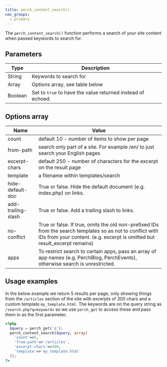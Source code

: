 ```yaml
---
title: perch_content_search()
nav_groups:
  - primary
---
```


The `perch_content_search()` function performs a search of your site content when passed keywords to search for.

## Parameters

| Type | Description |
|-|-|
| String  | Keywords to search for |
| Array   | Options array, see table below |
| Boolean | Set to `true` to have the value returned instead of echoed. |


## Options array

|Name|Value|
|-|-|
|count|default 10 - number of items to show per page|
|from-path|search only part of a site. For example /en/ to just search your English pages|
|excerpt-chars|default 250 - number of characters for the excerpt on the result page|
|template|a filename within templates/search|
|hide-default-doc|True or false. Hide the default document (e.g. index.php) on links.|
|add-trailing-slash|True or false. Add a trailing slash to links.|
|no-conflict|True or false. If true, omits the old non-prefixed IDs from the search templates so as not to conflict with IDs from your content. (e.g. excerpt is omitted but result_excerpt remains)|
|apps|To restrict search to certain apps, pass an array of app names (e.g. PerchBlog, PerchEvents), otherwise search is unrestricted.|

## Usage examples

In the below example we return 5 results per page, only showing things from the `/articles` section of the site with excerpts of 300 chars and a custom template `my_template.html`. The keywords are on the query string as `/search.php?q=keywords` so we use `perch_get` to access these and pass them in as the first parameter.

```php
<?php
  $query = perch_get('q');
  perch_content_search($query, array(
    'count'=>5,
    'from-path'=>'/articles',
    'excerpt-chars'=>300,
    'template'=>'my_template.html'
  ));
?>
```
